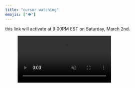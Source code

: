```yaml
---
title: "cursor watching"
emojis: ["👁️"]
---
```


this link will activate at 9:00PM EST on Saturday, March 2nd.

<figure><video src="/projects/images/cursor-watching-teaser.webm" muted controls autoplay loop/></figure>

<br/>
<br/>
<div id="time" style="font-size: 3em; font-weight: bold; display: flex; justify-content: center;"></div>
<br/>
<br/>
<br/>
<br/>


<script>
    const targetDate = new Date("March 2, 2024 21:00:00 EST");
    const time = document.getElementById("time");
    const updateCountdown = () => {
        const now = new Date();
        const timeLeft = targetDate - now;
        const days = Math.floor(timeLeft / (1000 * 60 * 60 * 24));
        const hours = days * 24 + Math.floor((timeLeft % (1000 * 60 * 60 * 24)) / (1000 * 60 * 60));
        const minutes = Math.floor((timeLeft % (1000 * 60 * 60)) / (1000 * 60));
        const seconds = Math.floor((timeLeft % (1000 * 60)) / 1000);
        time.innerText = `${padLeft(hours, '0', 2)}:${padLeft(minutes, '0', 2)}:${padLeft(seconds, '0', 2)}`;
    };
    function padLeft(strInp, pad, num) {
        let str = strInp.toString();
        while (str.length < num) {
            str = pad + str;
        }
        return str;
    }
    updateCountdown();
    setInterval(updateCountdown, 1000);
</script>
